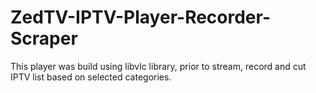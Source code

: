 # ZedTV-IPTV-Player-Recorder-Scraper

This player was build using libvlc library, prior to stream, record and cut IPTV list based on selected categories.
